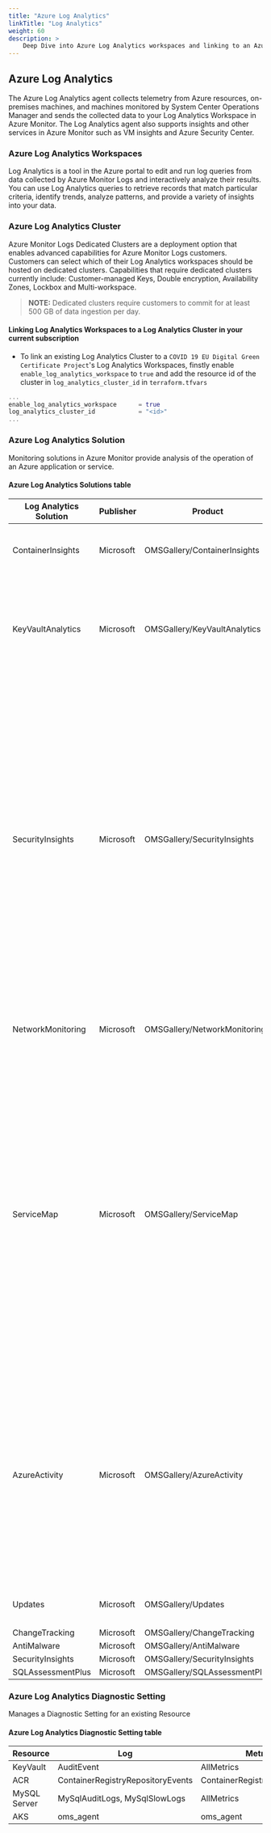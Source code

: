 ```yaml
---
title: "Azure Log Analytics"
linkTitle: "Log Analytics"
weight: 60
description: >
    Deep Dive into Azure Log Analytics workspaces and linking to an Azure Log Analytics Cluster.
---
```


## Azure Log Analytics

The Azure Log Analytics agent collects telemetry from Azure resources, on-premises machines, and machines monitored by System Center Operations Manager and sends the collected data to your Log Analytics Workspace in Azure Monitor.
The Log Analytics agent also supports insights and other services in Azure Monitor such as VM insights and Azure Security Center.

### Azure Log Analytics Workspaces

Log Analytics is a tool in the Azure portal to edit and run log queries from data collected by Azure Monitor Logs and interactively analyze their results.
You can use Log Analytics queries to retrieve records that match particular criteria, identify trends, analyze patterns, and provide a variety of insights into your data.

### Azure Log Analytics Cluster

Azure Monitor Logs Dedicated Clusters are a deployment option that enables advanced capabilities for Azure Monitor Logs customers. Customers can select which of their Log Analytics workspaces should be hosted on dedicated clusters.
Capabilities that require dedicated clusters currently include: Customer-managed Keys, Double encryption, Availability Zones, Lockbox and Multi-workspace.

> __NOTE:__ Dedicated clusters require customers to commit for at least 500 GB of data ingestion per day.

#### Linking Log Analytics Workspaces to a Log Analytics Cluster in your current subscription

* To link an existing Log Analytics Cluster to a `COVID 19 EU Digital Green Certificate Project`'s Log Analytics Workspaces, finstly enable `enable_log_analytics_workspace` to `true` and add the resource id of the cluster in `log_analytics_cluster_id` in `terraform.tfvars`

```terraform
...
enable_log_analytics_workspace      = true
log_analytics_cluster_id            = "<id>"
...
```

### Azure Log Analytics Solution

Monitoring solutions in Azure Monitor provide analysis of the operation of an Azure application or service.

#### Azure Log Analytics Solutions table

| Log Analytics Solution | Publisher | Product                      | Description                                                                                                                                                                                                                                                                                                                                                                                                                                                                                                                                     |
| ---------------------- | --------- | ---------------------------- | ----------------------------------------------------------------------------------------------------------------------------------------------------------------------------------------------------------------------------------------------------------------------------------------------------------------------------------------------------------------------------------------------------------------------------------------------------------------------------------------------------------------------------------------------- |
| ContainerInsights      | Microsoft | OMSGallery/ContainerInsights | Container insights is a feature designed to monitor the performance of container workloads.                                                                                                                                                                                                                                                                                                                                                                                                                                                     |
| KeyVaultAnalytics      | Microsoft | OMSGallery/KeyVaultAnalytics | Key Vault insights provides comprehensive monitoring of your key vaults by delivering a unified view of your Key Vault requests, performance, failures, and latency.                                                                                                                                                                                                                                                                                                                                                                            |
| SecurityInsights       | Microsoft | OMSGallery/SecurityInsights  | Microsoft Azure Sentinel is a scalable, cloud-native, security information event management (SIEM) and security orchestration automated response (SOAR) solution. Azure Sentinel delivers intelligent security analytics and threat intelligence across the enterprise, providing a single solution for alert detection, threat visibility, proactive hunting, and threat response.The Azure Sentinel PowerShell module (Az.SecurityInsights) allows you to interact with the following components: * Incidents * Analytics Rules (Alert Rules) |
| NetworkMonitoring      | Microsoft | OMSGallery/NetworkMonitoring | Network Monitoring insights is a feature designed to monitor the performance of Network Monitoring traffic.                                                                                                                                                                                                                                                                                                                                                                                                                                     |
| ServiceMap             | Microsoft | OMSGallery/ServiceMap        | Service Map automatically discovers application components on Windows and Linux systems and maps the communication between services. With Service Map, you can view your servers in the way that you think of them: as interconnected systems that deliver critical services. Service Map shows connections between servers, processes, inbound and outbound connection latency, and ports across any TCP-connected architecture, with no configuration required other than the installation of an agent.                                       |
| AzureActivity          | Microsoft | OMSGallery/AzureActivity     | The Activity log is a platform log in Azure that provides insight into subscription-level events. This includes such information as when a resource is modified or when a virtual machine is started. You can view the Activity log in the Azure portal or retrieve entries with PowerShell and CLI. This article provides details on viewing the Activity log and sending it to different destinations.                                                                                                                                        |
| Updates                | Microsoft | OMSGallery/Updates           | Enable Update Management using Azure Resource Manager template                                                                                                                                                                                                                                                                                                                                                                                                                                                                                  |
| ChangeTracking         | Microsoft | OMSGallery/ChangeTracking    |                                                                                                                                                                                                                                                                                                                                                                                                                                                                                                                                                 |
| AntiMalware            | Microsoft | OMSGallery/AntiMalware       |                                                                                                                                                                                                                                                                                                                                                                                                                                                                                                                                                 |
| SecurityInsights       | Microsoft | OMSGallery/SecurityInsights  |                                                                                                                                                                                                                                                                                                                                                                                                                                                                                                                                                 |
| SQLAssessmentPlus      | Microsoft | OMSGallery/SQLAssessmentPlus |                                                                                                                                                                                                                                                                                                                                                                                                                                                                                                                                                 |


### Azure Log Analytics Diagnostic Setting

Manages a Diagnostic Setting for an existing Resource

#### Azure Log Analytics Diagnostic Setting table

| Resource               | Log                               | Metric                       |
| ---------------------- | --------------------------------- | ---------------------------- |
| KeyVault               | AuditEvent                        | AllMetrics                   |
| ACR                    | ContainerRegistryRepositoryEvents | ContainerRegistryLoginEvents |
| MySQL Server           | MySqlAuditLogs, MySqlSlowLogs     | AllMetrics                   |
| AKS                    | oms_agent                         | oms_agent                    |
